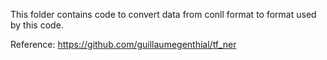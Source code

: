 This folder contains code to convert data from conll format to format used by this code. 

Reference: https://github.com/guillaumegenthial/tf_ner